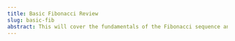 ```yaml
---
title: Basic Fibonacci Review
slug: basic-fib
abstract: This will cover the fundamentals of the Fibonacci sequence and its application in financial markets.
---
```

